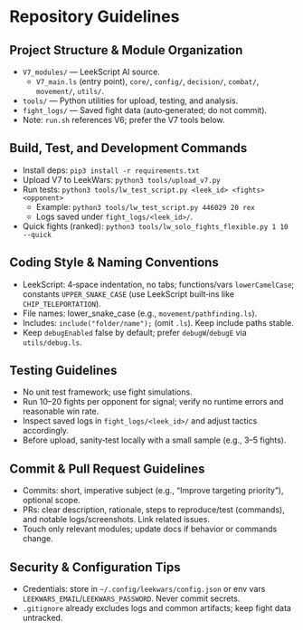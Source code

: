 # Repository Guidelines

## Project Structure & Module Organization
- `V7_modules/` — LeekScript AI source.
  - `V7_main.ls` (entry point), `core/`, `config/`, `decision/`, `combat/`, `movement/`, `utils/`.
- `tools/` — Python utilities for upload, testing, and analysis.
- `fight_logs/` — Saved fight data (auto‑generated; do not commit).
- Note: `run.sh` references V6; prefer the V7 tools below.

## Build, Test, and Development Commands
- Install deps: `pip3 install -r requirements.txt`
- Upload V7 to LeekWars: `python3 tools/upload_v7.py`
- Run tests: `python3 tools/lw_test_script.py <leek_id> <fights> <opponent>`
  - Example: `python3 tools/lw_test_script.py 446029 20 rex`
  - Logs saved under `fight_logs/<leek_id>/`.
- Quick fights (ranked): `python3 tools/lw_solo_fights_flexible.py 1 10 --quick`

## Coding Style & Naming Conventions
- LeekScript: 4‑space indentation, no tabs; functions/vars `lowerCamelCase`; constants `UPPER_SNAKE_CASE` (use LeekScript built‑ins like `CHIP_TELEPORTATION`).
- File names: lower_snake_case (e.g., `movement/pathfinding.ls`).
- Includes: `include("folder/name");` (omit `.ls`). Keep include paths stable.
- Keep `debugEnabled` false by default; prefer `debugW`/`debugE` via `utils/debug.ls`.

## Testing Guidelines
- No unit test framework; use fight simulations.
- Run 10–20 fights per opponent for signal; verify no runtime errors and reasonable win rate.
- Inspect saved logs in `fight_logs/<leek_id>/` and adjust tactics accordingly.
- Before upload, sanity‑test locally with a small sample (e.g., 3–5 fights).

## Commit & Pull Request Guidelines
- Commits: short, imperative subject (e.g., “Improve targeting priority”), optional scope.
- PRs: clear description, rationale, steps to reproduce/test (commands), and notable logs/screenshots. Link related issues.
- Touch only relevant modules; update docs if behavior or commands change.

## Security & Configuration Tips
- Credentials: store in `~/.config/leekwars/config.json` or env vars `LEEKWARS_EMAIL`/`LEEKWARS_PASSWORD`. Never commit secrets.
- `.gitignore` already excludes logs and common artifacts; keep fight data untracked.
